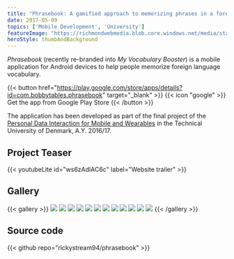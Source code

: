 ```yaml
---
title: "Phrasebook: A gamified approach to memorizing phrases in a foreign language"
date: 2017-05-09
topics: ['Mobile Development', 'University']
featureImage: "https://richmondwebmedia.blob.core.windows.net/media/static_assets/projects/phrasebook/phrasebook_icon.png"
heroStyle: thumbAndBackground
---
```


_Phrasebook_ (recently re-branded into _My Vocabulary Booster_) is a mobile application for Android devices to help people memorize foreign language vocabulary.

{{< button href="https://play.google.com/store/apps/details?id=com.bobbytables.phrasebook" target="_blank" >}}
{{< icon "google" >}}  Get the app from Google Play Store
{{< /button >}}

The application has been developed as part of the final project of the [Personal Data Interaction for Mobile and Wearables](http://kurser.dtu.dk/course/2015-2016/02808) in the Technical University of Denmark, A.Y. 2016/17.

## Project Teaser

{{< youtubeLite id="ws6zAdlAC6c" label="Website trailer" >}}

## Gallery

{{< gallery >}}
  <img src="https://richmondwebmedia.blob.core.windows.net/media/static_assets/projects/phrasebook/Screenshot_20170508-182935.png" class="grid-w25" />
  <img src="https://richmondwebmedia.blob.core.windows.net/media/static_assets/projects/phrasebook/Screenshot_20170508-182943.png" class="grid-w25" />
  <img src="https://richmondwebmedia.blob.core.windows.net/media/static_assets/projects/phrasebook/Screenshot_20170508-182949.png" class="grid-w25" />
  <img src="https://richmondwebmedia.blob.core.windows.net/media/static_assets/projects/phrasebook/Screenshot_20170509-114932.png" class="grid-w25" />
  <img src="https://richmondwebmedia.blob.core.windows.net/media/static_assets/projects/phrasebook/Screenshot_20170930-194858.png" class="grid-w25" />
  <img src="https://richmondwebmedia.blob.core.windows.net/media/static_assets/projects/phrasebook/Screenshot_20170930-194908.png" class="grid-w25" />
  <img src="https://richmondwebmedia.blob.core.windows.net/media/static_assets/projects/phrasebook/Screenshot_20170930-195015.png" class="grid-w25" />
  <img src="https://richmondwebmedia.blob.core.windows.net/media/static_assets/projects/phrasebook/Screenshot_20170930-195131.png" class="grid-w25" />
  <img src="https://richmondwebmedia.blob.core.windows.net/media/static_assets/projects/phrasebook/Screenshot_20170930-195211.png" class="grid-w25" />
  <img src="https://richmondwebmedia.blob.core.windows.net/media/static_assets/projects/phrasebook/Screenshot_20170930-195316.png" class="grid-w25" />
  <img src="https://richmondwebmedia.blob.core.windows.net/media/static_assets/projects/phrasebook/Screenshot_20170930-195336.png" class="grid-w25" />
  <img src="https://richmondwebmedia.blob.core.windows.net/media/static_assets/projects/phrasebook/WhatsApp Image 2017-04-26 at 12.03.57.jpeg" class="grid-w25" />
{{< /gallery >}}

## Source code

{{< github repo="rickystream94/phrasebook" >}}